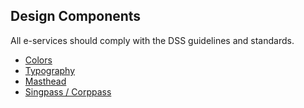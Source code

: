 ## Design Components

All e-services should comply with the DSS guidelines and standards.

- [Colors](https://github.com/Indigo-ds/Indigo-Design-System/tree/main/design-kit/PDF/Colors.pdf)
- [Typography](https://github.com/Indigo-ds/Indigo-Design-System/tree/main/design-kit/PDF/Typography.pdf)
- [Masthead](https://github.com/Indigo-ds/Indigo-Design-System/tree/main/design-kit/PDF/Masthead.pdf)
- [Singpass / Corppass](https://github.com/Indigo-ds/Indigo-Design-System/tree/main/design-kit/PDF/Singpass-and-Corppass.pdf)
